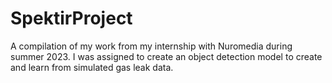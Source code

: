 # SpektirProject
A compilation of my work from my internship with Nuromedia during summer 2023. I was assigned to create an object detection model to create and learn from simulated gas leak data.
